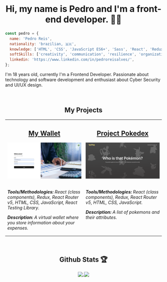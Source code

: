 <br />

<h1 align="center">Hi, my name is Pedro and I'm a front-end developer. 👨‍💻</h1>

```JavaScript
const pedro = {
  name: 'Pedro Reis',
  nationality: 'brazilian, 🇧🇷',
  knowledge: ['HTML', 'CSS', 'JavaScript ES6+', 'Sass', 'React', 'Redux', 'RTL'],
  softSkills: ['creativity', 'communication', 'resilience', 'organization', 'proactivity'],
  linkedin: 'https://www.linkedin.com/in/pedroreisalves/',
};
```

<p>I'm 18 years old, currently I'm a Frontend Developer. Passionate about technology and software development and enthusiast about Cyber Security and UI/UX design.</p>

<br />

<div align="center">
  <h2>My Projects</h2>
  <table>
    <tr>
      <td valign="top" width="50%">
        <h2 align="center"><a href="https://github.com/pedronr03/project-my-wallet">My Wallet</a></h2>
        <a href="https://github.com/pedronr03/project-my-wallet"><img width="100%" src="./images/my-wallet.png" alt="Project-preview" /></a>
        <br>
        <br>
        <p><em><strong>Tools/Methodologies:</strong> React (class components), Redux, React Router v5, HTML, CSS, JavaScript, React Testing Library.</em></p>
        <p><em><strong>Description:</strong> A virtual wallet where you store information about your expenses.</p>
      </td>
      <td valign="top" width="50%">
        <h2 align="center"><a href="https://github.com/pedronr03/project-pokedex">Project Pokedex</a></h2>
        <a href="https://github.com/pedronr03/project-pokedex"><img width="100%" src="./images/pokedex.png" alt="Project-preview" /></a>
        <br>
        <br>
        <p><em><strong>Tools/Methodologies:</strong> React (class components), Redux, React Router v5, HTML, CSS, JavaScript.</em></p>
        <p><em><strong>Description:</strong> A list of pokemons and their attributes.</p>
      </td>
    </tr>
  </table> 
</div>

<br />

<div align="center">
  <h2>Github Stats 🏆</h2>
  <a href="https://github.com/anuraghazra/github-readme-stats">
    <img align="center" width="45%" src="https://github-readme-stats.vercel.app/api?username=pedronr03&count_private=true&show_icons=true&theme=dark" />
  </a>
  <a href="https://github.com/anuraghazra/github-readme-stats">
    <img align="center" width="45%" src="https://github-readme-stats.vercel.app/api/top-langs/?username=pedronr03&layout=compact&theme=dark" />
  </a>
</div>

<br />
